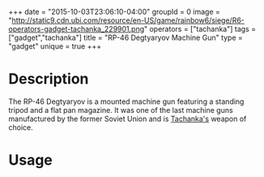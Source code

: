 +++
date = "2015-10-03T23:06:10-04:00"
groupId = 0
image = "http://static9.cdn.ubi.com/resource/en-US/game/rainbow6/siege/R6-operators-gadget-tachanka_229901.png"
operators = ["tachanka"]
tags = ["gadget","tachanka"]
title = "RP-46 Degtyaryov Machine Gun"
type = "gadget"
unique = true
+++

# Description

The RP-46 Degtyaryov is a mounted machine gun featuring a standing tripod and a flat pan magazine. It
was one of the last machine guns manufactured by the former Soviet Union and is [Tachanka's]() weapon of choice.

# Usage
